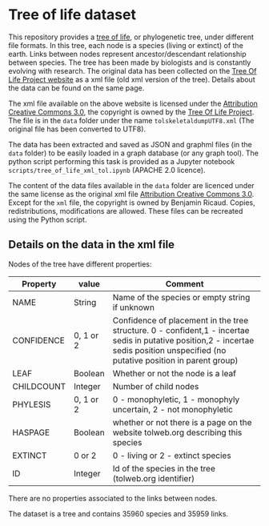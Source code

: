 # Tree of life dataset

This repository provides a [tree of life](https://en.wikipedia.org/wiki/Tree_of_life_(biology)), or phylogenetic tree, under different file formats. In this tree, each node is a species (living or extinct) of the earth. Links between nodes represent ancestor/descendant relationship between species. The tree has been made by biologists and is constantly evolving with research.
The original data has been collected on the [Tree Of Life Project website](http://tolweb.org/tree/home.pages/downloadtree.html) as a xml file (old xml version of the tree). Details about the data can be found on the same page.

The xml file available on the above website is licensed under the [Attribution Creative Commons 3.0](https://creativecommons.org/licenses/by/3.0/), the copyright is owned by the [Tree Of Life Project](http://tolweb.org/tree/home.pages/tolcopyright.html). The file is in the `data` folder under the name `tolskeletaldumpUTF8.xml` (The original file has been converted to UTF8).

The data has been extracted and saved as JSON and graphml files (in the `data` folder) to be easily loaded in a graph database (or any graph tool).
The python script performing this task is provided as a Jupyter notebook `scripts/tree_of_life_xml_tol.ipynb` (APACHE 2.0 licence).

The content of the data files available in the `data` folder are licenced under the same license as the original xml file [Attribution Creative Commons 3.0](https://creativecommons.org/licenses/by/3.0/). Except for the `xml` file, the copyright is owned by Benjamin Ricaud. Copies, redistributions, modifications are allowed. These files can be recreated using the Python script.

## Details on the data in the xml file

Nodes of the tree have different properties:

| Property | value | Comment |
| --- | --- | --- |
| NAME | String | Name of the species or empty string if unknown |
| CONFIDENCE | 0, 1 or 2 | Confidence of placement in the tree structure. 0 - confident,1 - incertae sedis in putative position,2 - incertae sedis position unspecified (no putative position in parent group) |
| LEAF | Boolean | Whether or not the node is a leaf |
| CHILDCOUNT | Integer | Number of child nodes |
| PHYLESIS | 0, 1 or 2 |  0 - monophyletic, 1 - monophyly uncertain, 2 - not monophyletic |
| HASPAGE | Boolean | whether or not there is a page on the website tolweb.org describing this species |
| EXTINCT | 0 or 2 | 0 - living or 2 - extinct species |
| ID | Integer | Id of the species in the tree (tolweb.org identifier) |

There are no properties associated to the links between nodes.

The dataset is a tree and contains 35960 species and 35959 links.
